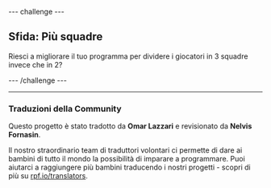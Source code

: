 --- challenge ---

## Sfida: Più squadre

Riesci a migliorare il tuo programma per dividere i giocatori in 3 squadre invece che in 2?

--- /challenge ---

***
### Traduzioni della Community 

Questo progetto è stato tradotto da **Omar Lazzari** e revisionato da **Nelvis Fornasin**. 

Il nostro straordinario team di traduttori volontari ci permette di dare ai bambini di tutto il mondo la possibilità di imparare a programmare. Puoi aiutarci a raggiungere più bambini traducendo i nostri progetti - scopri di più su [rpf.io/translators](https://rpf.io/translators).
